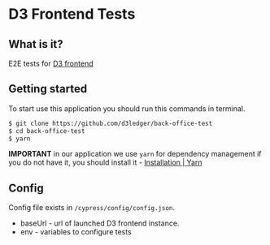 
# D3 Frontend Tests

## What is it?
E2E tests for [D3 frontend](https://github.com/d3ledger/back-office)

## Getting started
To start use this application you should run this commands in terminal.
``` bash
$ git clone https://github.com/d3ledger/back-office-test
$ cd back-office-test
$ yarn
```

**IMPORTANT** in our application we use `yarn` for dependency management if you do not have it, you should install it - [Installation | Yarn](https://yarnpkg.com/en/docs/install)

## Config 
Config file exists in `/cypress/config/config.json`.
- baseUrl - url of launched D3 frontend instance. 
- env - variables to configure tests